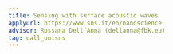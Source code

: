 ```yaml
---
title: Sensing with surface acoustic waves
applyurl: https://www.sns.it/en/nanoscience
advisor: Rossana Dell’Anna (dellanna@fbk.eu)
tag: call_unisns 
---
```


